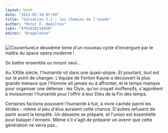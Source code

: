```yaml
---
layout: book
date: "2023-02-14 07:00"
title: "Salvation t.2 : les chemins de l'exode"
author: "Peter F. Hamilton"
isbn: "9791028114930"
editor: "Bragelonne"
---
```

![Couverture](/img/9791028114930.jpg)Le deuxième tome d'un nouveau cycle d'envergure par le maître du space opera moderne !

Se battre ensemble ou mourir seul...

Au XXIIIe siècle, l'humanité vit dans une quasi-utopie. Et pourtant, tout est sur le point de changer. L'équipe de Feriton Kayne a découvert la plus grande menace que l'Homme ait jamais eu à affronter, et le temps manque pour organiser une défense : les Olyix, qu'on croyait inoffensifs, s'apprêtent à moissonner l'humanité pour l'offrir à leur Dieu de la Fin des temps.

Certaines factions poussent l'humanité à fuir, à vivre cachée parmi les étoiles - même si peu d'élus auraient cette chance. D'autres refusent de partir avant la tempête. Un désastre se prépare, et l'union est essentielle pour balayer l'ennemi. Même s'il s'agit de préparer un avenir que cette génération ne verra pas...